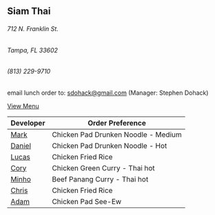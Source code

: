 ## Siam Thai
###### 712 N. Franklin St.
###### Tampa, FL 33602
###### (813) 229-9710

email lunch order to: sdohack@gmail.com
(Manager: Stephen Dohack)

[View Menu](http://www.si-am-thairestaurant.com/lunch-menu/)



Developer                                           | Order Preference
----------------------------------------------------|---------------------
[Mark](http://github.com/mark-smithtb)              | Chicken Pad Drunken Noodle - Medium
[Daniel](https://github.come/dtartaglia)            | Chicken Pad Drunken Noodle - Hot
[Lucas](https://github.com/)                        | Chicken Fried Rice
[Cory](https://github.com/khaladin)                 | Chicken Green Curry - Thai hot
[Minho](https://github.com/minhochoi)               | Beef Panang Curry - Thai hot
[Chris](https://github.com/chris-packett)           | Chicken Fried Rice
[Adam](https://github.com/ahaubenstock)             | Chicken Pad See-Ew

